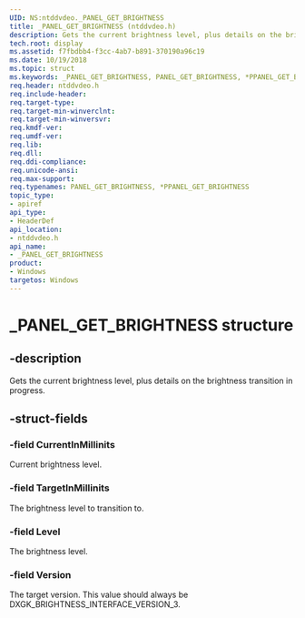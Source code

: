 ```yaml
---
UID: NS:ntddvdeo._PANEL_GET_BRIGHTNESS
title: _PANEL_GET_BRIGHTNESS (ntddvdeo.h)
description: Gets the current brightness level, plus details on the brightness transition in progress.
tech.root: display
ms.assetid: f7fbdbb4-f3cc-4ab7-b891-370190a96c19
ms.date: 10/19/2018
ms.topic: struct
ms.keywords: _PANEL_GET_BRIGHTNESS, PANEL_GET_BRIGHTNESS, *PPANEL_GET_BRIGHTNESS,
req.header: ntddvdeo.h
req.include-header:
req.target-type:
req.target-min-winverclnt:
req.target-min-winversvr:
req.kmdf-ver:
req.umdf-ver:
req.lib:
req.dll:
req.ddi-compliance:
req.unicode-ansi:
req.max-support:
req.typenames: PANEL_GET_BRIGHTNESS, *PPANEL_GET_BRIGHTNESS
topic_type:
- apiref
api_type:
- HeaderDef
api_location:
- ntddvdeo.h
api_name:
- _PANEL_GET_BRIGHTNESS
product: 
- Windows
targetos: Windows
---
```


# _PANEL_GET_BRIGHTNESS structure

## -description

Gets the current brightness level, plus details on the brightness transition in progress.

## -struct-fields

### -field CurrentInMillinits

Current brightness level.

### -field TargetInMillinits

The brightness level to transition to.

### -field Level

The brightness level.

### -field Version

The target version. This value should always be DXGK_BRIGHTNESS_INTERFACE_VERSION_3.

